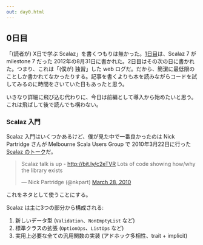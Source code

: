 ```yaml
---
out: day0.html
---
```


  [day1]: http://eed3si9n.com/ja/learning-scalaz-day1

0日目
----

「(読者が) X日で学ぶ Scalaz」を書くつもりは無かった。[1日目][day1]は、Scalaz 7 が milestone 7 だった 2012年の8月31日に書かれた。2日目はその次の日に書かれた。つまり、これは「(僕が) 独習」した web ログだ。だから、簡潔に最低限のことしか書かれてなかったりする。記事を書くよりも本を読みながらコードを試してみるのに時間をさいていた日もあったと思う。

いきなり詳細に飛び込む代わりに、今日は前編として導入から始めたいと思う。これは飛ばして後で読んでも構わない。

### Scalaz 入門

Scalaz 入門はいくつかあるけど、僕が見た中で一番良かったのは Nick Partridge さんが Melbourne Scala Users Group で 2010年3月22日に行った [Scalaz のトーク](http://vimeo.com/10482466)だ。

<blockquote class="twitter-tweet"><p>Scalaz talk is up - <a href="http://bit.ly/c2eTVR">http://bit.ly/c2eTVR</a> Lots of code showing how/why the library exists</p>&mdash; Nick Partridge (@nkpart) <a href="https://twitter.com/nkpart/status/11172171016">March 28, 2010</a></blockquote>
<script async src="//platform.twitter.com/widgets.js" charset="utf-8"></script>

これをネタとして使うことにする。

Scalaz は主に3つの部分から構成される:

1. 新しいデータ型 (`Validation`、`NonEmptyList` など)
2. 標準クラスの拡張 (`OptionOps`、`ListOps` など)
3. 実用上必要な全ての汎用関数の実装 (アドホック多相性、trait + implicit)
